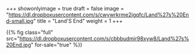 +++
showonlyimage = true
draft = false
image = "https://dl.dropboxusercontent.com/s/cwywrkrme2jgqfc/Land%27s%20End-small.jpg"
title = "Land&apos;S End"
weight = 1
+++

{{% fig class="full" src="https://dl.dropboxusercontent.com/s/cbbbudmir98xyw8/Land%27s%20End.jpg" for-sale="true" %}}
